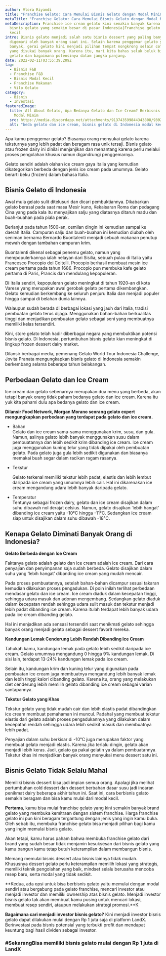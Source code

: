 ```yaml
---
author: Vlora Riyandi
title: "Franchise Gelato: Cara Memulai Bisnis Gelato dengan Modal Minim"
metaTitle: "Franchise Gelato: Cara Memulai Bisnis Gelato dengan Modal Minim"
metaDescription: Franchise ice cream gelato kini semakin banyak karena potensi
  bisnis gelato yang semakin besar di pasar Indonesia|Franchise gelato modal
  kecil
intro: Bisnis gelato menjadi salah satu bisnis dessert yang paling banyak
  digemari oleh banyak orang saat ini. Selain karena penggemar gelato yang
  banyak, gerai gelato kini menjadi pilihan tempat nongkrong selain coffee shop
  yang disukai banyak orang. Karena itu, mari kita bahas seluk beluk bisnis
  gelato dan bagaimana potensinya dalam jangka panjang.
date: 2022-02-11T03:55:39.209Z
tag:
  - Bisnis F&B
  - Franchise F&B
  - Bisnis Modal Kecil
  - Franchise Makanan
  - Vilo Gelato
category:
  - Bisnis
  - Investasi
featuredImage:
  title: All About Gelato, Apa Bedanya Gelato dan Ice Cream? Berbisnis Gelato
    Modal Minim
  src: https://media.discordapp.net/attachments/913743599844343808/939222534199582800/Jadi_pemilik_franchise_gelato_cuma_dengan_modal_1_juta.png?width=512&height=288
  alt: "beda gelato dan ice cream, bisnis gelato di Indonesia modal kecil "
---
```

Apa kamu penggemar gelato? Biasanya orang menyukai gelato karena teksturnya yang lebih padat dan beragam rasa unik tersaji. Bisnis gelato atau frozen dairy ini dinilai menjanjikan dan menantang karena perlu melalui proses pengolahan khusus namun digandrungi penggemarnya.

Gelato sendiri adalah olahan ice cream gaya Italia yang kemudian dikategorikan berbeda dengan jenis ice cream pada umumnya. Gelato berarti beku (frozen) dalam bahasa Italia. 

## Bisnis Gelato di Indonesia

Awal mula gelato sulit ditelusuri dan dicari pembuktiannya. Dikabarkan gelato berasal pada saat masa Mesir kuno, Kekaisaran Roma dan pedagang Cina yang pada kala itu menyajikan salju yang diatasnya ditaruh madu dan buah-buahan pada piala perak. 

Berlanjut pada tahun 1500-an, cemilan dingin ini kemudian sampai ke daerah Italia. Campuran salju dan buah-buahan ini kemudian diubah oleh seniman bernama Bernardo Buontalenti menjadi sebuah makanan penutup mewah dengan tambahan campuran krim. 

Buontalenti dikenal sebagai penemu gelato, namun yang mempopulerkannya ialah nelayan dari Sisilia, sebuah pulau di Italia yaitu Francesco Procopio dei Coltelli. Procopio berhasil membuat mesin ice cream pertama pada tahun 1686. Procopio pun membuka kafe gelato pertama di Paris, Prancis dan mendulang kepopuleran.

Di Italia sendiri, kepopuleran gelato meningkat di tahun 1920-an di kota Varese yang merupakan awal gerobak gelato pertama dikembangkan. Gelato kemudian berkembang ke seluruh penjuru Italia dan menjadi populer hingga sampai di belahan dunia lainnya.

Walaupun sudah berada di berbagai lokasi yang jauh dari Italia, tradisi pembuatan gelato terus dijaga. Menggunakan bahan-bahan berkualitas tinggi dan menjadikan pembuatan gelato sebagai seni yang membuatnya memiliki kelas tersendiri. 

Kini, store gelato telah hadir diberbagai negara yang membuktikan potensi bisnis gelato. Di Indonesia, pertumbuhan bisnis gelato kian meningkat di lingkup frozen dessert dairy market.

Dilansir berbagai media, pemenang Gelato World Tour Indonesia Challenge, Jovita Pranata mengungkapkan bisnis gelato di Indonesia semakin berkembang selama beberapa tahun belakangan.

## Perbedaan Gelato dan Ice Cream

Ice cream dan gelato sebenarnya merupakan dua menu yang berbeda, akan tetapi banyak orang tidak paham bedanya gelato dan ice cream. Karena itu yuk kita pahami dulu apa bedanya gelato dan ice cream.

**Dilansir Food Network, Morgan Morano seorang gelato expert mengungkapkan perbedaan yang terdapat pada gelato dan ice cream.** 

* Bahan\
  Gelato dan ice cream sama-sama menggunakan krim, susu, dan gula. Namun, aslinya gelato lebih banyak menggunakan susu dalam pembuatannya dan lebih sedikit krim dibanding ice cream. Ice cream juga menggunakan kuning telur yang tidak dipakai oleh pembuatan gelato. Pada gelato juga gula lebih sedikit digunakan dan biasanya memakai buah segar dalam racikan ragam rasanya.
* Tekstur

  Gelato terkenal memiliki tekstur lebih padat, elastis dan lebih lembut daripada ice cream yang umumnya lebih cair. Hal ini dikarenakan ice cream mengandung udara lebih banyak daripada gelato.
* Temperatur\
  Tentunya sebagai frozen dairy, gelato dan ice cream disajikan dalam suhu dibawah nol derajat celsius. Namun, gelato disajikan ‘lebih hangat’ dibanding ice cream yaitu -10°C hingga -11°C. Sedangkan ice cream siap untuk disajikan dalam suhu dibawah -18°C.

## Kenapa Gelato Diminati Banyak Orang di Indonesia?

**Gelato Berbeda dengan Ice Cream**

Faktanya gelato adalah gelato dan ice cream adalah ice cream. Dari cara penyajian dan penyimpanan saja sudah berbeda. Gelato disajikan dalam suhu yang ‘lebih hangat’ dibanding ice cream yang mudah mencair.

Pada proses pembuatannya, setelah bahan-bahan dicampur sesuai takaran kemudian dilakukan proses pengadukan. Di poin inilah terlihat perbedaan mendasar gelato dan ice cream. Ice cream diaduk dalam kecepatan tinggi, sehingga udara masuk dan adonan mengembang. Sedangkan gelato diaduk dalam kecepatan rendah sehingga udara sulit masuk dan tekstur menjadi lebih padat dibanding ice cream. Karena itulah terdapat lebih banyak udara pada ice cream dibanding gelato.

Hal ini menjadikan ada sensasi tersendiri saat menikmati gelato sehingga banyak orang menjadi gelato sebagai dessert favorit mereka. 

**Kandungan Lemak Cenderung Lebih Rendah Dibanding Ice Cream**

Tahukah kamu, kandungan lemak pada gelato lebih sedikit daripada ice cream. Gelato umumnya mengandung 0 hingga 9% kandungan lemak. Di sisi lain, terdapat 13-24% kandungan lemak pada ice cream. 

Selain itu, kandungan krim dan kuning telur yang digunakan pada pembuatan ice cream juga membuatnya mengandung lebih banyak lemak dan lebih tinggi kalori dibanding gelato. Karena itu, orang yang melakukan diet cenderung lebih memilih gelato dibanding ice cream sebagai varian santapannya.

**Tekstur Gelato yang Khas**

Tekstur gelato yang tidak mudah cair dan lebih elastis padat dibandingkan ice cream membuat pemahaman ini muncul. Padahal yang membuat tekstur elastis dari gelato adalah proses pengadukannya yang dilakukan dalam kecepatan rendah sehingga udara lebih sedikit masuk dan membuatnya lebih padat.

Penyajian dalam suhu berkisar di -10°C juga merupakan faktor yang membuat gelato menjadi elastis. Karena jika terlalu dingin, gelato akan menjadi lebih keras. Jadi, gelato ga pakai gelatin ya dalam pembuatannya. Tekstur khas ini menjadikan banyak orang menyukai menu dessert satu ini.

## **Bisnis Gelato Tidak Selalu Mahal**

Memiliki bisnis dessert bisa jadi impian semua orang. Apalagi jika melihat pertumbuhan cold dessert dan dessert berbahan dasar susu jadi incaran penikmat dairy beberapa akhir tahun ini. Saat ini, cara berbisnis gelato semakin beragam dan bisa kamu mulai dari modal kecil. 

**Pertama**, kamu bisa mulai franchise gelato yang kini semakin banyak brand gelato yang membuka kemitraan dengan sistem franchise. Harga franchise gelato ini pun kini beragam tergantung dengan jenis yang ingin kamu buka. Oleh sebab itu, membuka franchise gelato bisa menjadi pilihan bagi kamu yang ingin memulai bisnis gelato. 

Akan tetapi, kamu harus paham bahwa membuka franchise gelato dari brand yang sudah besar tidak menjamin kesuksesan dari bisnis gelato yang kamu bangun kamu tetap butuh keterampilan dalam membangun bisnis.

Memang memulai bisnis dessert atau bisnis lainnya tidak mudah. Khususnya dessert gelato perlu keterampilan memilih lokasi yang strategis, memiliki teknik pengolahan yang baik, mindset selalu berusaha mencoba resep baru, serta modal yang tidak sedikit.

**Kedua, ada opsi untuk bisa berbisnis gelato yaitu memulai dengan modal sendiri atau bergabung pada gelato franchise, mencari investor atau menjadi investor dan memiliki ownership atas bisnis gelato. Menjadi investor bisnis gelato tak akan membuat kamu pusing untuk mencari lokasi, membuat resep sendiri, ataupun melakukan strategi promosi.**K

**Bagaimana cari menjadi investor bisnis gelato?** Kini menjadi investor bisnis gelato dapat dilakukan mulai dengan Rp 1 juta saja di platform LandX. Berinvestasi pada bisnis potensial yang terbukti profit dan mendapat keuntung bagi hasil dividen sebagai investor. 

### \#SekarangBisa memiliki bisnis gelato mulai dengan Rp 1 juta di LandX